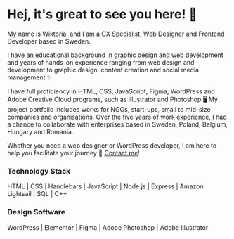 # Hej, it's great to see you here! 🌿
My name is Wiktoria, and I am a CX Specialist, Web Designer and Frontend Developer based in Sweden. 

I have an educational background in graphic design and web development and years of hands-on experience ranging from web design and development to graphic design, content creation and social media management ✨

I have full proficiency in HTML, CSS, JavaScript, Figma, WordPress and Adobe Creative Cloud programs, such as Illustrator and Photoshop 🖥️ My project portfolio includes works for NGOs, start-ups, small to mid-size companies and organisations. Over the five years of work experience, I had a chance to collaborate with enterprises based in Sweden, Poland, Belgium, Hungary and Romania.

Whether you need a web designer or WordPress developer, I am here to help you facilitate your journey 📩 [Contact me](mailto:dreznerwiktoria@outlook.com)!

### Technology Stack
HTML | CSS | Handlebars | JavaScript | Node.js | Express | Amazon Lightsail | SQL | C++

### Design Software
WordPress | Elementor | Figma | Adobe Photoshop | Adobe Illustrator
